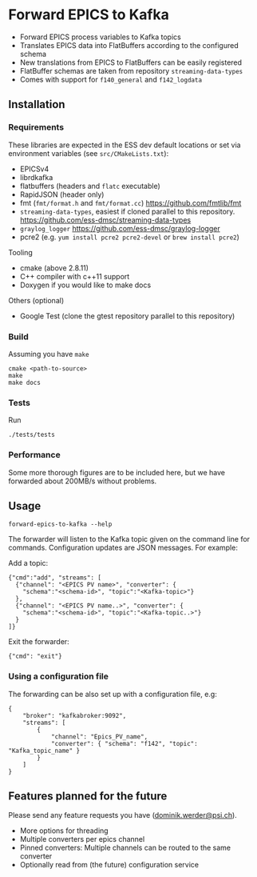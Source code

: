 # Forward EPICS to Kafka

- Forward EPICS process variables to Kafka topics
- Translates EPICS data into FlatBuffers according to the configured schema
- New translations from EPICS to FlatBuffers can be easily registered
- FlatBuffer schemas are taken from repository `streaming-data-types`
- Comes with support for `f140_general` and `f142_logdata`


## Installation

### Requirements

These libraries are expected in the ESS dev default locations or set via
environment variables (see `src/CMakeLists.txt`):

- EPICSv4
- librdkafka
- flatbuffers (headers and `flatc` executable)
- RapidJSON (header only)
- fmt (`fmt/format.h` and `fmt/format.cc`) <https://github.com/fmtlib/fmt>
- `streaming-data-types`, easiest if cloned parallel to this repository.
  <https://github.com/ess-dmsc/streaming-data-types>
- `graylog_logger` <https://github.com/ess-dmsc/graylog-logger>
- pcre2 (e.g. `yum install pcre2 pcre2-devel` or `brew install pcre2`)

Tooling
- cmake (above 2.8.11)
- C++ compiler with c++11 support
- Doxygen if you would like to make docs

Others (optional)
- Google Test  (clone the gtest repository parallel to this repository)


### Build

Assuming you have `make`
```
cmake <path-to-source>
make
make docs
```


### Tests

Run
```
./tests/tests
```


### Performance

Some more thorough figures are to be included here, but we have forwarded
about 200MB/s without problems.


## Usage

```
forward-epics-to-kafka --help
```

The forwarder will listen to the Kafka topic given on the command line for
commands.  Configuration updates are JSON messages.  For example:

Add a topic:
```
{"cmd":"add", "streams": [
  {"channel": "<EPICS PV name>", "converter": {
    "schema":"<schema-id>", "topic":"<Kafka-topic>"}
  },
  {"channel": "<EPICS PV name..>", "converter": {
    "schema":"<schema-id>", "topic":"<Kafka-topic..>"}
  }
]}
```

Exit the forwarder:
```
{"cmd": "exit"}
```


### Using a configuration file

The forwarding can be also set up with a configuration file, e.g:
```
{
	"broker": "kafkabroker:9092",
	"streams": [
		{
			"channel": "Epics_PV_name",
			"converter": { "schema": "f142", "topic": "Kafka_topic_name" }
		}
	]
}
```



## Features planned for the future

Please send any feature requests you have (dominik.werder@psi.ch).

- More options for threading
- Multiple converters per epics channel
- Pinned converters:  Multiple channels can be routed to the same converter
- Optionally read from (the future) configuration service
